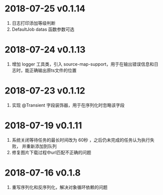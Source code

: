 # 2018-07-25 v0.1.14
1. 日志打印添加等级判断
2. DefaultJob datas 函数参数可选

# 2018-07-24 v0.1.13
1. 增加 logger 工具类，引入 source-map-support，用于在输出错误信息和日志时，能正确输出原ts文件的位置  

# 2018-07-23 v0.1.12
1. 实现 @Transient 字段装饰器，用于在序列化时忽略该字段  


# 2018-07-19 v0.1.11
1. 系统关闭等待任务的最长时间改为 60秒 ，之后仍未完成的任务认为执行失败，
    并重新添加到队列  
2. 修复图片下载过程中url匹配不正确的问题


# 2018-07-16 v0.1.8  
1. 重写序列化和反序列化，解决对象循环依赖的问题  
